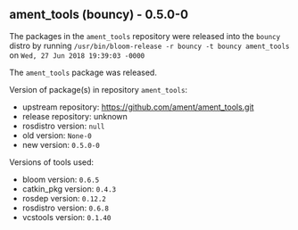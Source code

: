 ## ament_tools (bouncy) - 0.5.0-0

The packages in the `ament_tools` repository were released into the `bouncy` distro by running `/usr/bin/bloom-release -r bouncy -t bouncy ament_tools` on `Wed, 27 Jun 2018 19:39:03 -0000`

The `ament_tools` package was released.

Version of package(s) in repository `ament_tools`:

- upstream repository: https://github.com/ament/ament_tools.git
- release repository: unknown
- rosdistro version: `null`
- old version: `None-0`
- new version: `0.5.0-0`

Versions of tools used:

- bloom version: `0.6.5`
- catkin_pkg version: `0.4.3`
- rosdep version: `0.12.2`
- rosdistro version: `0.6.8`
- vcstools version: `0.1.40`


